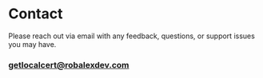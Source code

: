 # Contact

Please reach out via email with any feedback, questions, or support issues you may have.

### [getlocalcert@robalexdev.com](mailto:getlocalcert@robalexdev.com)

